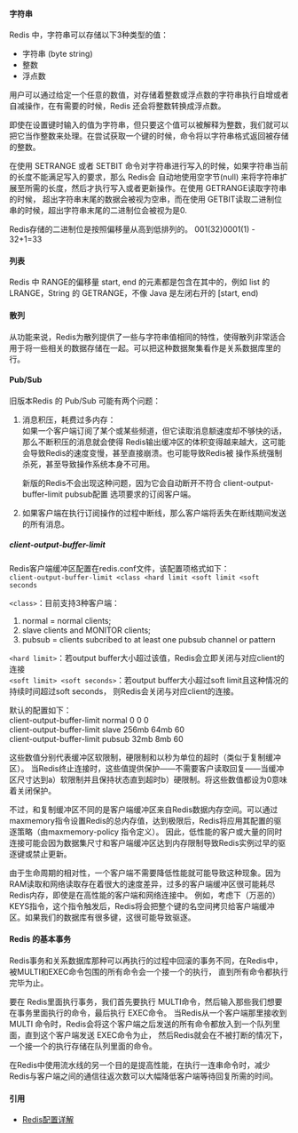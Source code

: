 #### 字符串
Redis 中，字符串可以存储以下3种类型的值：
* 字符串 (byte string)
* 整数
* 浮点数

用户可以通过给定一个任意的数值，对存储着整数或浮点数的字符串执行自增或者自减操作，在有需要的时候，Redis 还会将整数转换成浮点数。

即使在设置键时输入的值为字符串，但只要这个值可以被解释为整数，我们就可以把它当作整数来处理。在尝试获取一个键的时候，命令将以字符串格式返回被存储的整数。

在使用 SETRANGE 或者 SETBIT 命令对字符串进行写入的时候，如果字符串当前的长度不能满足写入的要求，那么 Redis会
自动地使用空字节(null) 来将字符串扩展至所需的长度，然后才执行写入或者更新操作。在使用 GETRANGE读取字符串的时候，
超出字符串末尾的数据会被视为空串，而在使用 GETBIT读取二进制位串的时候，超出字符串末尾的二进制位会被视为是0.

Redis存储的二进制位是按照偏移量从高到低排列的。 001(32)0001(1) - 32+1=33 

#### 列表
Redis 中 RANGE的偏移量 start, end 的元素都是包含在其中的，例如 list 的 LRANGE，String 的 GETRANGE，不像 Java 是左闭右开的 [start, end)

#### 散列
从功能来说，Redis为散列提供了一些与字符串值相同的特性，使得散列非常适合用于将一些相关的数据存储在一起。可以把这种数据聚集看作是关系数据库里的行。

#### Pub/Sub
旧版本Redis 的 Pub/Sub 可能有两个问题：
1. 消息积压，耗费过多内存：  
   如果一个客户端订阅了某个或某些频道，但它读取消息额速度却不够快的话，那么不断积压的消息就会使得
   Redis输出缓冲区的体积变得越来越大，这可能会导致Redis的速度变慢，甚至直接崩溃。也可能导致Redis被
   操作系统强制杀死，甚至导致操作系统本身不可用。
   
   新版的Redis不会出现这种问题，因为它会自动断开不符合 client-output-buffer-limit pubsub配置
   选项要求的订阅客户端。
   
2. 如果客户端在执行订阅操作的过程中断线，那么客户端将丢失在断线期间发送的所有消息。

##### **client-output-buffer-limit**  
Redis客户端缓冲区配置在redis.conf文件，该配置项格式如下：  
`client-output-buffer-limit <class <hard limit <soft limit <soft seconds`

`<class>`：目前支持3种客户端：
1. normal = normal clients; 
2. slave clients and MONITOR clients; 
3. pubsub = clients subcribed to at least one pubsub channel or pattern
 
`<hard limit>`：若output buffer大小超过该值，Redis会立即关闭与对应client的连接  
`<soft limit> <soft seconds>`：若output buffer大小超过soft limit且这种情况的持续时间超过soft seconds，
则Redis会关闭与对应client的连接。

默认的配置如下：  
client-output-buffer-limit normal 0 0 0  
client-output-buffer-limit slave 256mb 64mb 60  
client-output-buffer-limit pubsub 32mb 8mb 60  

这些数值分别代表缓冲区软限制，硬限制和以秒为单位的超时（类似于复制缓冲区）。
当Redis终止连接时，这些值提供保护——不需要客户读取回复——当缓冲区尺寸达到a）软限制并且保持状态直到超时b）硬限制。将这些数值都设为0意味着关闭保护。

不过，和复制缓冲区不同的是客户端缓冲区来自Redis数据内存空间。可以通过maxmemory指令设置Redis的总内存值，达到极限后，Redis将应用其配置的驱逐策略（由maxmemory-policy 指令定义）。
因此，低性能的客户或大量的同时连接可能会因为数据集尺寸和客户端缓冲区达到内存限制导致Redis实例过早的驱逐键或禁止更新。

由于生命周期的相对性，一个客户端不需要降低性能就可能导致这种现象。因为RAM读取和网络读取存在着很大的速度差异，过多的客户端缓冲区很可能耗尽Redis内存，即使是在高性能的客户端和网络连接中。
例如，考虑下（万恶的）KEYS指令，这个指令触发后，Redis将会把整个键的名空间拷贝给客户端缓冲区。如果我们的数据库有很多键，这很可能导致驱逐。

#### Redis 的基本事务
Redis事务和关系数据库那种可以再执行的过程中回滚的事务不同，在Redis中，被MULTI和EXEC命令包围的所有命令会一个接一个的执行，
直到所有命令都执行完毕为止。

要在 Redis里面执行事务，我们首先要执行 MULTI命令，然后输入那些我们想要在事务里面执行的命令，最后执行 EXEC命令。
当Redis从一个客户端那里接收到 MULTI 命令时，Redis会将这个客户端之后发送的所有命令都放入到一个队列里面，直到这个客户端发送 EXEC命令为止，
然后Redis就会在不被打断的情况下，一个接一个的执行存储在队列里面的命令。

在Redis中使用流水线的另一个目的是提高性能，在执行一连串命令时，减少Redis与客户端之间的通信往返次数可以大幅降低客户端等待回复所需的时间。

#### 引用
* [Redis配置详解](https://blog.csdn.net/jiangguilong2000/article/details/38436941)

